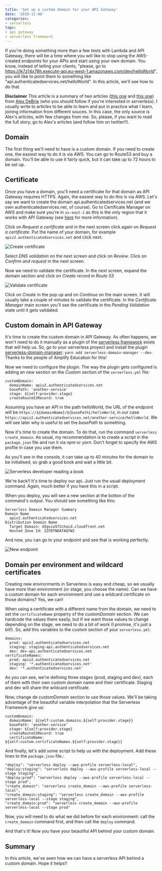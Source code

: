 ```yaml
---
title: 'Set up a custom domain for your API Gateway'
date: '2019-11-06'
categories:
- serverless
tags:
- api gateway
- serverless framework
---
```


If you're doing something more than a few tests with Lambda and API Gateway, there will be a time where you will like to stop using the AWS-created endpoints for your APIs and start using your own domain. You know, instead of telling your clients, "please, go to https://lk7z14x78h.execute-api.eu-west-1.amazonaws.com/dev/helloWorld", you will like to point them to something like "api.authenticatedservices.net/helloWorld". In this article, we'll see how to do that.

**Disclaimer**
This article is a summary of two articles ([this one](https://serverless.com/blog/serverless-api-gateway-domain/) and [this one](https://serverless.com/blog/api-gateway-multiple-services/)) from [Alex DeBrie](https://twitter.com/alexbdebrie) (who you should follow if you're interested in serverless). I usually write to articles to be able to learn and put in practice what I learn, joining information from different souces. In this case, the only source is Alex's articles, with few changes from me. So, please, if you want to read the full story, go to Alex's articles (and follow him on twitter!!).

## Domain
The first thing we'll need to have is a custom domain. If you need to create one, the easiest way to do it is via AWS. You can go to Route53 and buy a domain. You'll be able to use it fairly quick, but it can take up to 72 hours to be set up.

## Certificate
Once you have a domain, you'll need a certificate for that domain as API Gateway requires HTTPS. Again, the easiest way to do this is via AWS. Let's say we want to create the domain api.authenticatedservices.net (and we own authenticatedservices.net, of course). Go to Certificate Manager on AWS and make sure you're in `us-east-1` as this is the only region that it works with API Gateway (see [here](https://docs.aws.amazon.com/apigateway/latest/developerguide/how-to-custom-domains.html) for more information).

Click on *Request a certificate* and in the next screen click again on *Request a certificate*. Put the name of your domain, for example `apiv2.authenticatedservices.net` and click next.

![Create certificate](images/certificate1.png)

Select *DNS validation* on the next screen and click on *Review*. Click on *Confirm and request* in the next screen.

Now we need to validate the certificate. In the next screen, expand the domain section and click on *Create record in Route 53*

![Validate certificate](images/certificate2.png)

Click on *Create* in the pop up and on *Continue* on the main screen. It will usually take a couple of minutes to validate the certificate. In the *Certificate Manager* main screen you'll see the certificate in the *Pending Validation* state until it gets validated.

## Custom domain in API Gateway
It's time to create the custom domain in API Gateway. As often happens, we won't need to do it manually as a plugin of the [serverless framework](https://serverless.com) exists that will help us. So, go to your serverless proyect and install the plugin [serverless-domain-manager](https://github.com/amplify-education/serverless-domain-manager): `yarn add serverless-domain-manager --dev`. Thanks to the people of Amplify Education for this!

Now we need to configure the plugin. The way the plugin gets configured is adding an new section on the *Custom* section of the `serverless.yml` file:

```
customDomain:
  domainName: apiv2.authenticatedservices.net
  basePath: 'another-service'
  stage: ${self:provider.stage}
  createRoute53Record: true
```

Assuming you have an API in the path helloWorld, the URL of the endpoint will be `https://${domainName}/${basePath}/helloWorld`, in our case `https://apiv2.authenticatedservices.net/another-service/helloWorld`. We will see later why is useful to set the *basePath* to something.

Now it's time to create the domain. To do that, run the command `serverless create_domain`. As usual, my recommendation is to create a script in the `package.json` file and run it via *npm* or *yarn*. Don't forget to specify the AWS profile in case you use them.

As you'll see in the console, it can take up to 40 minutes for the domain to be initialised, so grab a good book and wait a little bit.

![Serverless developer reading a book](images/reading.jpg)

We're back!! It's time to deploy our api. Just run the usual deployment command. Again, much better if you have this in a script.

When you deploy, you will see a new section at the botton of the command's output. You should see something like this:
```
Serverless Domain Manager Summary
Domain Name
  apiv2.authenticatedservices.net
Distribution Domain Name
  Target Domain: d3gxio5f2chaid.cloudfront.net
  Hosted Zone Id: Z2FDTNDATAQYW2
```

And now, you can go to your endpoint and see that is working perfectly.

![New endpoint](images/newendpoint.png)


## Domain per environment and wildcard certificates
Creating new environments in Serverless is easy and cheap, so we usually have more than environment (or stage, you choose the name). Can we have a custom domain for each environment and use a wildcard certificate on those domains? Yes, we can!

When using a certificate with a different name from the domain, we need to set the `certificateName` property of the *customDomain* section. We can hardcode the values there easily, but if we want those values to change depending on the stage, we need to do a bit of work (I promise, it's just a bit!). So, add this variables to the *custom* section of your `serverless.yml`:

```
domains:
  prod: apiv2.authenticatedservices.net
  staging: staging-api.authenticatedservices.net
  dev: dev-api.authenticatedservices.net
certificateNames:
  prod: apiv2.authenticatedservices.net
  staging: '*.authenticatedservices.net'
  dev: '*.authenticatedservices.net'
```

As you can see, we're defining three stages (prod, staging and dev), each of them with their own custom domain name and their certificate. Staging and dev will share the wildcard certificate.

Now, change de *customDomain* section to use those values. We'll be taking advantage of the beautiful variable interpolation that the Serverless Framework give us:

```
customDomain:
  domainName: ${self:custom.domains.${self:provider.stage}}
  basePath: 'another-service'
  stage: ${self:provider.stage}
  createRoute53Record: true
  certificateName: ${self:custom.certificateNames.${self:provider.stage}}
```

And finally, let's add some script to help us with the deployment. Add these lines to the `package.json` file.:
```
"deploy": "serverless deploy --aws-profile serverless-local",
"deploy:staging": "serverless deploy --aws-profile serverless-local --stage staging",
"deploy:prod": "serverless deploy --aws-profile serverless-local --stage prod",
"create_domain": "serverless create_domain --aws-profile serverless-local",
"create_domain:staging": "serverless create_domain --aws-profile serverless-local --stage staging",
"create_domain:prod": "serverless create_domain --aws-profile serverless-local --stage prod"
```

Now, you will need to do what we did before for each environment: call the `create_domain` command first, and then call the `deploy` command.

And that's it! Now you have your beautiful API behind your custom domain.

## Summary
In this article, we've seen how we can have a serverless API behind a custom domain. Hope it helps!!

